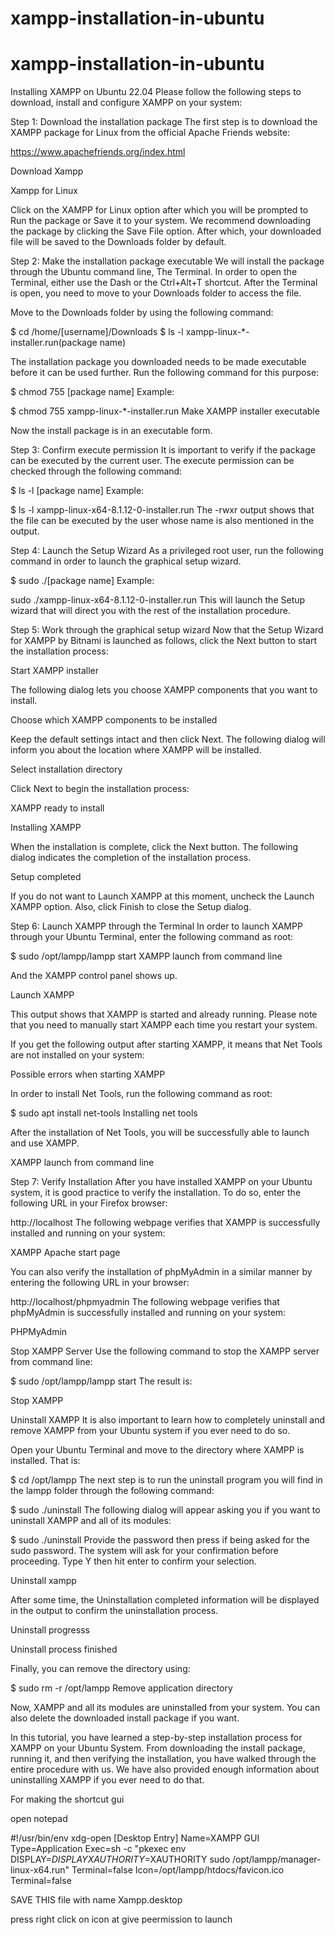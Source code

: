 # xampp-installation-in-ubuntu


# xampp-installation-in-ubuntu

Installing XAMPP on Ubuntu 22.04
Please follow the following steps to download, install and configure XAMPP on your system:

Step 1: Download the installation package
The first step is to download the XAMPP package for Linux from the official Apache Friends website:

https://www.apachefriends.org/index.html

Download Xampp

Xampp for Linux

Click on the XAMPP for Linux option after which you will be prompted to Run the package or Save it to your system. We recommend downloading the package by clicking the Save File option. After which, your downloaded file will be saved to the Downloads folder by default.


Step 2: Make the installation package executable
We will install the package through the Ubuntu command line, The Terminal. In order to open the Terminal, either use the Dash or the Ctrl+Alt+T shortcut. After the Terminal is open, you need to move to your Downloads folder to access the file.

Move to the Downloads folder by using the following command:

$ cd /home/[username]/Downloads
$ ls -l xampp-linux-*-installer.run(package name)

The installation package you downloaded needs to be made executable before it can be used further. Run the following command for this purpose:

$ chmod 755 [package name]
Example:

$ chmod 755 xampp-linux-*-installer.run
Make XAMPP installer executable

Now the install package is in an executable form.

Step 3: Confirm execute permission
It is important to verify if the package can be executed by the current user. The execute permission can be checked through the following command:

$ ls -l [package name]
Example:


$ ls -l xampp-linux-x64-8.1.12-0-installer.run
The -rwxr output shows that the file can be executed by the user whose name is also mentioned in the output.

Step 4: Launch the Setup Wizard
As a privileged root user, run the following command in order to launch the graphical setup wizard.

$ sudo ./[package name]
Example:

sudo ./xampp-linux-x64-8.1.12-0-installer.run
This will launch the Setup wizard that will direct you with the rest of the installation procedure.

Step 5: Work through the graphical setup wizard
Now that the Setup Wizard for XAMPP by Bitnami is launched as follows, click the Next button to start the installation process:

Start XAMPP installer

The following dialog lets you choose XAMPP components that you want to install.

Choose which XAMPP components to be installed

Keep the default settings intact and then click Next. The following dialog will inform you about the location where XAMPP will be installed.

Select installation directory

Click Next to begin the installation process:

XAMPP ready to install

Installing XAMPP

When the installation is complete, click the Next button. The following dialog indicates the completion of the installation process.

Setup completed

If you do not want to Launch XAMPP at this moment, uncheck the Launch XAMPP option. Also, click Finish to close the Setup dialog.

Step 6: Launch XAMPP through the Terminal
In order to launch XAMPP through your Ubuntu Terminal, enter the following command as root:

$ sudo /opt/lampp/lampp start
XAMPP launch from command line

And the XAMPP control panel shows up.

Launch XAMPP

This output shows that XAMPP is started and already running. Please note that you need to manually start XAMPP each time you restart your system.

If you get the following output after starting XAMPP, it means that Net Tools are not installed on your system:

Possible errors when starting XAMPP

In order to install Net Tools, run the following command as root:

$ sudo apt install net-tools
Installing net tools

After the installation of Net Tools, you will be successfully able to launch and use XAMPP.

XAMPP launch from command line

Step 7: Verify Installation
After you have installed XAMPP on your Ubuntu system, it is good practice to verify the installation. To do so, enter the following URL in your Firefox browser:

http://localhost
The following webpage verifies that XAMPP is successfully installed and running on your system:

XAMPP Apache start page

You can also verify the installation of phpMyAdmin in a similar manner by entering the following URL in your browser:

http://localhost/phpmyadmin
The following webpage verifies that phpMyAdmin is successfully installed and running on your system:

PHPMyAdmin

Stop XAMPP Server
Use the following command to stop the XAMPP server from command line:

$ sudo /opt/lampp/lampp start
The result is:

Stop XAMPP

Uninstall XAMPP
It is also important to learn how to completely uninstall and remove XAMPP from your Ubuntu system if you ever need to do so.

Open your Ubuntu Terminal and move to the directory where XAMPP is installed. That is:

$ cd /opt/lampp
The next step is to run the uninstall program you will find in the lampp folder through the following command:

$ sudo ./uninstall
The following dialog will appear asking you if you want to uninstall XAMPP and all of its modules:

$ sudo ./uninstall
Provide the password then press <enter> if being asked for the sudo password. The system will ask for your confirmation before proceeding. Type Y then hit enter to confirm your selection.

Uninstall xampp

After some time, the Uninstallation completed information will be displayed in the output to confirm the uninstallation process.

Uninstall progresss

Uninstall process finished

Finally, you can remove the directory using:

$ sudo rm -r /opt/lampp
Remove application directory

Now, XAMPP and all its modules are uninstalled from your system. You can also delete the downloaded install package if you want.

In this tutorial, you have learned a step-by-step installation process for XAMPP on your Ubuntu System. From downloading the install package, running it, and then verifying the installation, you have walked through the entire procedure with us. We have also provided enough information about uninstalling XAMPP if you ever need to do that.



For making the shortcut gui 

open notepad 

#!/usr/bin/env xdg-open
[Desktop Entry]
Name=XAMPP GUI
Type=Application
Exec=sh -c "pkexec env DISPLAY=$DISPLAY XAUTHORITY=$XAUTHORITY sudo /opt/lampp/manager-linux-x64.run"
Terminal=false
Icon=/opt/lampp/htdocs/favicon.ico
Terminal=false


SAVE THIS  file with name Xampp.desktop

press right click on icon at give peermission to launch 

